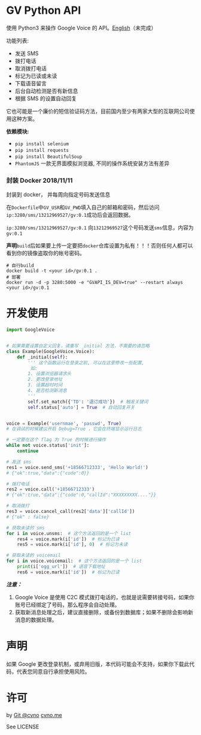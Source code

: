 # GV Python API

使用 Python3 来操作 Google Voice 的 API。[English](/en)（未完成）

功能列表:

- 发送 SMS
- 拨打电话
- 取消拨打电话
- 标记为已读或未读
- 下载语音留言
- 后台自动检测是否有新信息
- 根据 SMS 的设置自动回复


它也可能是一个廉价的短信验证码方法，目前国内至少有两家大型的互联网公司使用这种方案。

**依赖模块:**

- `pip install selenium`
- `pip install requests`
- `pip install BeautifulSoup`
- `PhantomJS` 一款无界面模拟浏览器, 不同的操作系统安装方法有差异

### 封装 Docker 2018/11/11
封装到 docker， 并每周向指定号码发送信息

在`Dockerfile`中`GV_USR`和`GV_PWD`填入自己的邮箱和密码，然后访问`ip:3280/sms/13212969527/gv:0.1`成功后会返回数据。

``ip:3280/sms/13212969527/gv:0.1`` 向`13212969527`这个号码发送`sms`信息，内容为`gv:0.1`

**声明**`build`后如果要上传一定要把`docker`仓库设置为私有！！！否则任何人都可以看到你的镜像盗取你的帐号密码。

```
# 自行build
docker build -t <your id>/gv:0.1 .
# 部署
docker run -d -p 3280:5000 -e "GVAPI_IS_DEV=true" --restart always <your id>/gv:0.1
```

# 开发使用

```python
import GoogleVoice


# 如果需要设置自定义回复，请重写 _initial 方法，不需要的请忽略
class Example(GoogleVoice.Voice):
    def _initial(self):
        ''' 这个函数运行在登录之前, 可以在这里修改一些配置,
         如:
        1. 设置浏览器请求头
        2. 更改登录地址
        3. 设置超时时间
        4. 是否检测新消息
        '''
        self.set_match({'TD': '退订成功'})  # 触发关键词
        self.status['auto'] = True  # 自动回复开关


voice = Example('usernmae', 'passwd', True)
# 在调试的时候建议开启 Debug=True ，它会在终端显示运行日志

# 一定要在这个 flag 为 True 的时候进行操作
while not voice.status['init']:
    continue

# 发送 sms
res1 = voice.send_sms('+18566712333', 'Hello World!')
# {"ok":true,"data":{"code":0}}

# 拨打电话
res2 = voice.call('+18566712333')
# {"ok":true,"data":{"code":0,"callId":"XXXXXXXXX...."}}

# 取消拨打
res3 = voice.cancel_call(res2['data']['callId'])
# {"ok" : false}

# 获取未读的 sms
for i in voice.unsms:  # 这个方法返回的是一个 list
    res4 = voice.mark(i['id'])  # 标记为已读
    res5 = voice.mark(i['id'], 0)  # 标记为未读

# 获取未读的 voicemail
for i in voice.voicemail:  # 这个方法返回的是一个 list
    print(i['ogg_url'])  # 语音下载地址
    res6 = voice.mark(i['id'])  # 标记为已读
```

***注意：***
1. Google Voice 是使用 C2C 模式拨打电话的，也就是说需要转接号码，如果你账号已经绑定了号码，那么程序会自动处理。
2. 获取新消息处理之后，建议直接删除，或备份到数据库；如果不删除会影响新消息的数据处理。

# 声明
如果 Google 更改登录机制，或弃用旧版，本代码可能会不支持，如果你下载此代码，代表您同意自行承担使用风险。

# 许可
by [Git @cvno](https://github.com/cvno/) [cvno.me](https:blog.cvno.me)

See LICENSE

